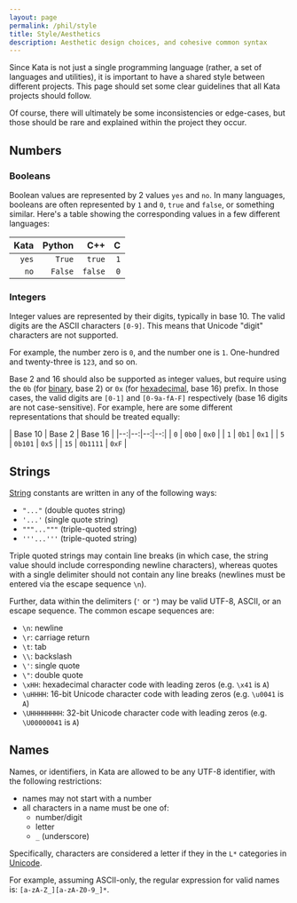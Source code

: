 ```yaml
---
layout: page
permalink: /phil/style
title: Style/Aesthetics
description: Aesthetic design choices, and cohesive common syntax
---
```


Since Kata is not just a single programming language (rather, a set of languages and utilities), it is important to have a shared style between different projects. This page should set some clear guidelines that all Kata projects should follow.

Of course, there will ultimately be some inconsistencies or edge-cases, but those should be rare and explained within the project they occur.

## Numbers

### Booleans

Boolean values are represented by 2 values `yes` and `no`. In many languages, booleans are often represented by `1` and `0`, `true` and `false`, or something similar. Here's a table showing the corresponding values in a few different languages:

| Kata | Python | C++ | C |
|--:|--:|--:|--:|
| `yes` | `True` | `true` | `1` |
| `no` | `False` | `false` | `0` |

### Integers

Integer values are represented by their digits, typically in base 10. The valid digits are the ASCII characters `[0-9]`. This means that Unicode "digit" characters are not supported.

For example, the number zero is `0`, and the number one is `1`. One-hundred and twenty-three is `123`, and so on.

Base 2 and 16 should also be supported as integer values, but require using the `0b` (for [binary](https://en.wikipedia.org/wiki/Binary_number), base 2) or `0x` (for [hexadecimal](https://en.wikipedia.org/wiki/Hexadecimal), base 16) prefix. In those cases, the valid digits are `[0-1]` and `[0-9a-fA-F]` respectively (base 16 digits are not case-sensitive). For example, here are some different representations that should be treated equally:

| Base 10 | Base 2 | Base 16 |
|--:|--:|--:|--:|
| `0` | `0b0` | `0x0` |
| `1` | `0b1` | `0x1` |
| `5` | `0b101` | `0x5` |
| `15` | `0b1111` | `0xF` |



## Strings

[String](https://en.wikipedia.org/wiki/String_(computer_science)) constants are written in any of the following ways:

  * `"..."` (double quotes string)
  * `'...'` (single quote string)
  * `"""..."""` (triple-quoted string)
  * `'''...'''` (triple-quoted string)
 
Triple quoted strings may contain line breaks (in which case, the string value should include corresponding newline characters), whereas quotes with a single delimiter should not contain any line breaks (newlines must be entered via the escape sequence `\n`).

Further, data within the delimiters (`'` or `"`) may be valid UTF-8, ASCII, or an escape sequence. The common escape sequences are:

  * `\n`: newline
  * `\r`: carriage return
  * `\t`: tab
  * `\\`: backslash
  * `\'`: single quote
  * `\"`: double quote
  * `\xHH`: hexadecimal character code with leading zeros (e.g. `\x41` is `A`)
  * `\uHHHH`: 16-bit Unicode character code with leading zeros (e.g. `\u0041` is `A`)
  * `\UHHHHHHHH`: 32-bit Unicode character code with leading zeros (e.g. `\U00000041` is `A`)

## Names

Names, or identifiers, in Kata are allowed to be any UTF-8 identifier, with the following restrictions:

  * names may not start with a number
  * all characters in a name must be one of:
    * number/digit
    * letter
    * `_` (underscore)

Specifically, characters are considered a letter if they in the `L*` categories in [Unicode](https://en.wikipedia.org/wiki/Unicode_character_property).


For example, assuming ASCII-only, the regular expression for valid names is: `[a-zA-Z_][a-zA-Z0-9_]*`.

